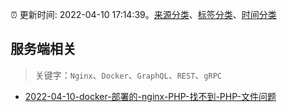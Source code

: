 :alarm_clock: 更新时间: 2022-04-10 17:14:39。[来源分类](../README.md)、[标签分类](../TAGS.md)、[时间分类](../TIMELINE.md)

## 服务端相关


> 关键字：`Nginx`、`Docker`、`GraphQL`、`REST`、`gRPC`



- [2022-04-10-docker-部署的-nginx-PHP-找不到-PHP-文件问题](https://www.v2ex.com/t/846141) 